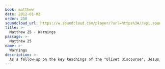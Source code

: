 ```yaml
---
book: matthew
date: 2012-01-02
order: 250
soundcloud_url: https://w.soundcloud.com/player/?url=https%3A//api.soundcloud.com/tracks/
title: >-
  Matthew 25 - Warnings
passage: >-
  Matthew 25
name: >-
  Warnings
description: >-
  As a follow-up on the key teachings of the "Olivet Discourse", Jesus gives two parables and one teaching: The parable of the ten virgins, the parable of the talents, and the teaching of the sheep and the goats.
---
```


